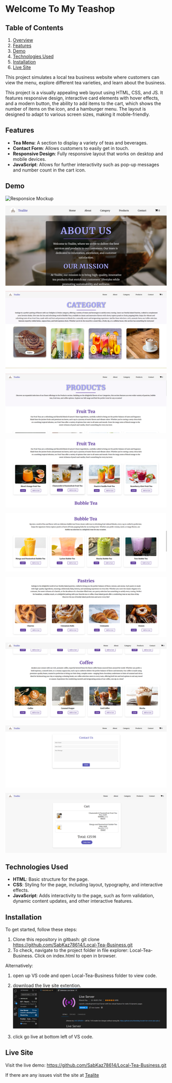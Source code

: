# Welcome To My Teashop

## Table of Contents

1. [Overview](#overview)
2. [Features](#features)
3. [Demo](#demo)
4. [Technologies Used](#technologies-used)
5. [Installation](#installation)
6. [Live Site](#live-site)

This project simulates a local tea business website where customers can view the menu, explore different tea varieties, and learn about the business.

This project is a visually appealing web layout using HTML, CSS, and JS. It features responsive design, interactive card elements with hover effects, and a modern button, the ability to add items to the cart, which shows the number of items on the icon, and a hamburger menu. The layout is designed to adapt to various screen sizes, making it mobile-friendly.

## Features

- **Tea Menu**: A section to display a variety of teas and beverages.
- **Contact Form**: Allows customers to easily get in touch.
- **Responsive Design**: Fully responsive layout that works on desktop and mobile devices.
- **JavaScript**: Allows for further interactivity such as pop-up messages and number count in the cart icon.

## Demo
![Responsice Mockup](./assets/Readme/main_page.png)

![Responsice Mockup](./assets/Readme/abouts.png)

![Responsice Mockup](./assets/Readme/category.png)

![Responsice Mockup](./assets/Readme/products.png)

![Responsice Mockup](./assets/Readme/products1.png)

![Responsice Mockup](./assets/Readme/products2.png)

![Responsice Mockup](./assets/Readme/products3.png)

![Responsice Mockup](./assets/Readme/products4.png)

![Responsice Mockup](./assets/Readme/contacts.png)

![Responsice Mockup](./assets/Readme/cart.png)

## Technologies Used

- **HTML**: Basic structure for the page.
- **CSS**: Styling for the page, including layout, typography, and interactive effects.
- **JavaScript**: Adds interactivity to the page, such as form validation, dynamic content updates, and other interactive features.

## Installation

To get started, follow these steps:

1. Clone this repository in gitbash:
   git clone https://github.com/SabKaz78614/Local-Tea-Business.git
2. To check, navigate to the project folder in file explorer: Local-Tea-Business. Click on index.html to open in browser.

Alternatively:

1. open up VS code and open Local-Tea-Business folder to view code.
2. download the live site extention.
![Responsice Mockup](./assets/Readme/Livesite.png)

3. click go live at bottom left of VS code.

## Live Site
Visit the live demo: https://github.com/SabKaz78614/Local-Tea-Business.git

If there are any issues visit the site at [Tealite](https://tealite.netlify.app)